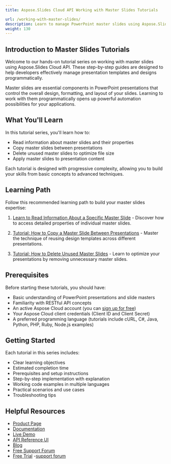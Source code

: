 ```yaml
---
title: Aspose.Slides Cloud API Working with Master Slides Tutorials

url: /working-with-master-slides/
description: Learn to manage PowerPoint master slides using Aspose.Slides Cloud API with step-by-step tutorials on reading, copying, deleting, and applying slide masters.
weight: 130
---
```


## Introduction to Master Slides Tutorials

Welcome to our hands-on tutorial series on working with master slides using Aspose.Slides Cloud API. These step-by-step guides are designed to help developers effectively manage presentation templates and designs programmatically.

Master slides are essential components in PowerPoint presentations that control the overall design, formatting, and layout of your slides. Learning to work with them programmatically opens up powerful automation possibilities for your applications.

## What You'll Learn

In this tutorial series, you'll learn how to:

- Read information about master slides and their properties
- Copy master slides between presentations
- Delete unused master slides to optimize file size
- Apply master slides to presentation content

Each tutorial is designed with progressive complexity, allowing you to build your skills from basic concepts to advanced techniques.

## Learning Path

Follow this recommended learning path to build your master slides expertise:


1. [Learn to Read Information About a Specific Master Slide](/working-with-master-slides/read-information-about-a-master-slide/) - Discover how to access detailed properties of individual master slides.

2. [Tutorial: How to Copy a Master Slide Between Presentations](/working-with-master-slides/copy-a-master-slide/) - Master the technique of reusing design templates across different presentations.

3. [Tutorial: How to Delete Unused Master Slides](/working-with-master-slides/delete-unused-master-slides/) - Learn to optimize your presentations by removing unnecessary master slides.

## Prerequisites

Before starting these tutorials, you should have:

- Basic understanding of PowerPoint presentations and slide masters
- Familiarity with RESTful API concepts
- An active Aspose Cloud account (you can [sign up for free](https://dashboard.aspose.cloud/#/apps))
- Your Aspose Cloud client credentials (Client ID and Client Secret)
- A preferred programming language (tutorials include cURL, C#, Java, Python, PHP, Ruby, Node.js examples)

## Getting Started

Each tutorial in this series includes:

- Clear learning objectives
- Estimated completion time
- Prerequisites and setup instructions
- Step-by-step implementation with explanation
- Working code examples in multiple languages
- Practical scenarios and use cases
- Troubleshooting tips

## Helpful Resources

- [Product Page](https://products.aspose.cloud/slides/)
- [Documentation](https://docs.aspose.cloud/slides/)
- [Live Demo](https://products.aspose.app/slides/family)
- [API Reference UI](https://reference.aspose.cloud/slides/)
- [Blog](https://blog.aspose.cloud/category/slides/)
- [Free Support Forum](https://forum.aspose.cloud/c/slides/15)
- [Free Trial](https://dashboard.aspose.cloud/#/apps)
-[support forum](https://forum.aspose.cloud/c/slides/15)
